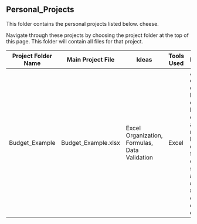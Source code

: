 ## Personal_Projects

This folder contains the personal projects listed below. cheese.

Navigate through these projects by choosing the project folder at the top of this page. This folder will contain all files for that project.

| Project Folder Name  | Main Project File |Ideas | Tools Used | Description |
| ------------- | ------------- | ------------- | ------------- | ------------- |
| Budget_Example | Budget_Example.xlsx |Excel Organization, Formulas, Data Validation | Excel | A document I created to keep track of monthly budget, expenses, and time remaining before depletion of funds during a job search. *Note: The numbers in this example are arbitrary.* |
